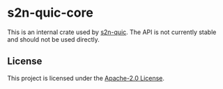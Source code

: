 # s2n-quic-core

This is an internal crate used by [s2n-quic](https://github.com/aws/s2n-quic). The API is not currently stable and should not be used directly.

## License

This project is licensed under the [Apache-2.0 License][license-url].

[license-badge]: https://img.shields.io/badge/license-apache-blue.svg
[license-url]: https://aws.amazon.com/apache-2-0/
